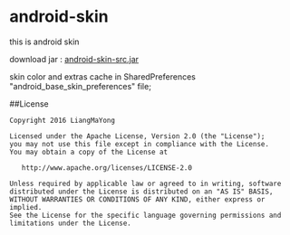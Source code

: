 ﻿# android-skin
this is android skin

download jar : [android-skin-src.jar](https://raw.githubusercontent.com/LiangMaYong/android-skin/master/jar/android-skin-src.jar)

skin color and extras cache in SharedPreferences "android_base_skin_preferences" file;

##License
```
Copyright 2016 LiangMaYong

Licensed under the Apache License, Version 2.0 (the "License");
you may not use this file except in compliance with the License.
You may obtain a copy of the License at

   http://www.apache.org/licenses/LICENSE-2.0

Unless required by applicable law or agreed to in writing, software
distributed under the License is distributed on an "AS IS" BASIS,
WITHOUT WARRANTIES OR CONDITIONS OF ANY KIND, either express or implied.
See the License for the specific language governing permissions and
limitations under the License.
```

